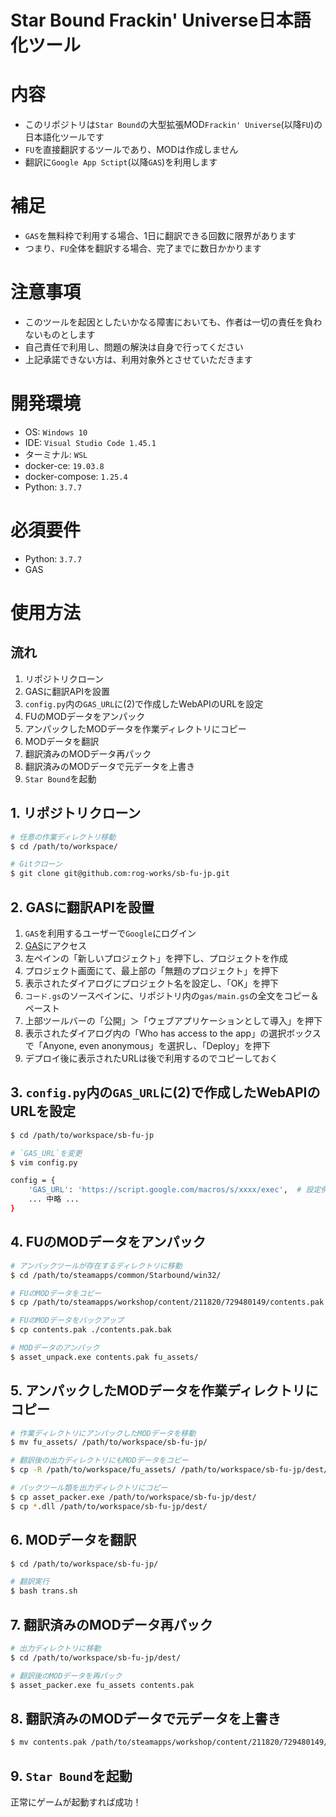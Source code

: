 Star Bound Frackin' Universe日本語化ツール
===

# 内容

* このリポジトリは`Star Bound`の大型拡張MOD`Frackin' Universe`(以降`FU`)の日本語化ツールです
* `FU`を直接翻訳するツールであり、MODは作成しません
* 翻訳に`Google App Sctipt`(以降`GAS`)を利用します

# 補足

* `GAS`を無料枠で利用する場合、1日に翻訳できる回数に限界があります
* つまり、`FU`全体を翻訳する場合、完了までに数日かかります

# 注意事項

* このツールを起因としたいかなる障害においても、作者は一切の責任を負わないものとします
* 自己責任で利用し、問題の解決は自身で行ってください
* 上記承諾できない方は、利用対象外とさせていただきます

# 開発環境

* OS: `Windows 10`
* IDE: `Visual Studio Code 1.45.1`
* ターミナル: `WSL`
* docker-ce: `19.03.8`
* docker-compose: `1.25.4`
* Python: `3.7.7`

# 必須要件

* Python: `3.7.7`
* GAS

# 使用方法

## 流れ

1. リポジトリクローン
2. GASに翻訳APIを設置
3. `config.py`内の`GAS_URL`に(2)で作成したWebAPIのURLを設定
4. FUのMODデータをアンパック
5. アンパックしたMODデータを作業ディレクトリにコピー
6. MODデータを翻訳
7. 翻訳済みのMODデータ再パック
8. 翻訳済みのMODデータで元データを上書き
9. `Star Bound`を起動

## 1. リポジトリクローン

```bash
# 任意の作業ディレクトリ移動
$ cd /path/to/workspace/

# Gitクローン
$ git clone git@github.com:rog-works/sb-fu-jp.git
```

## 2. GASに翻訳APIを設置

1. `GAS`を利用するユーザーで`Google`にログイン
1. [GAS](https://script.google.com/home)にアクセス
1. 左ペインの「新しいプロジェクト」を押下し、プロジェクトを作成
1. プロジェクト画面にて、最上部の「無題のプロジェクト」を押下
1. 表示されたダイアログにプロジェクト名を設定し、「OK」を押下
1. `コード.gs`のソースペインに、リポジトリ内の`gas/main.gs`の全文をコピー＆ペースト
1. 上部ツールバーの「公開」＞「ウェブアプリケーションとして導入」を押下
1. 表示されたダイアログ内の「Who has access to the app」の選択ボックスで「Anyone, even anonymous」を選択し、「Deploy」を押下
1. デプロイ後に表示されたURLは後で利用するのでコピーしておく

## 3. `config.py`内の`GAS_URL`に(2)で作成したWebAPIのURLを設定

```bash
$ cd /path/to/workspace/sb-fu-jp

# `GAS_URL`を変更
$ vim config.py

config = {
    'GAS_URL': 'https://script.google.com/macros/s/xxxx/exec',  # 設定例
    ... 中略 ...
}
```

## 4. FUのMODデータをアンパック

```bash
# アンパックツールが存在するディレクトリに移動
$ cd /path/to/steamapps/common/Starbound/win32/

# FUのMODデータをコピー
$ cp /path/to/steamapps/workshop/content/211820/729480149/contents.pak ./

# FUのMODデータをバックアップ
$ cp contents.pak ./contents.pak.bak

# MODデータのアンパック
$ asset_unpack.exe contents.pak fu_assets/
```

## 5. アンパックしたMODデータを作業ディレクトリにコピー

```bash
# 作業ディレクトリにアンパックしたMODデータを移動
$ mv fu_assets/ /path/to/workspace/sb-fu-jp/

# 翻訳後の出力ディレクトリにもMODデータをコピー
$ cp -R /path/to/workspace/fu_assets/ /path/to/workspace/sb-fu-jp/dest/

# パックツール類を出力ディレクトリにコピー
$ cp asset_packer.exe /path/to/workspace/sb-fu-jp/dest/
$ cp *.dll /path/to/workspace/sb-fu-jp/dest/
```

## 6. MODデータを翻訳

```bash
$ cd /path/to/workspace/sb-fu-jp/

# 翻訳実行
$ bash trans.sh
```

## 7. 翻訳済みのMODデータ再パック

```bash
# 出力ディレクトリに移動
$ cd /path/to/workspace/sb-fu-jp/dest/

# 翻訳後のMODデータを再パック
$ asset_packer.exe fu_assets contents.pak
```

## 8. 翻訳済みのMODデータで元データを上書き

```bash
$ mv contents.pak /path/to/steamapps/workshop/content/211820/729480149/
```

## 9. `Star Bound`を起動

正常にゲームが起動すれば成功！
